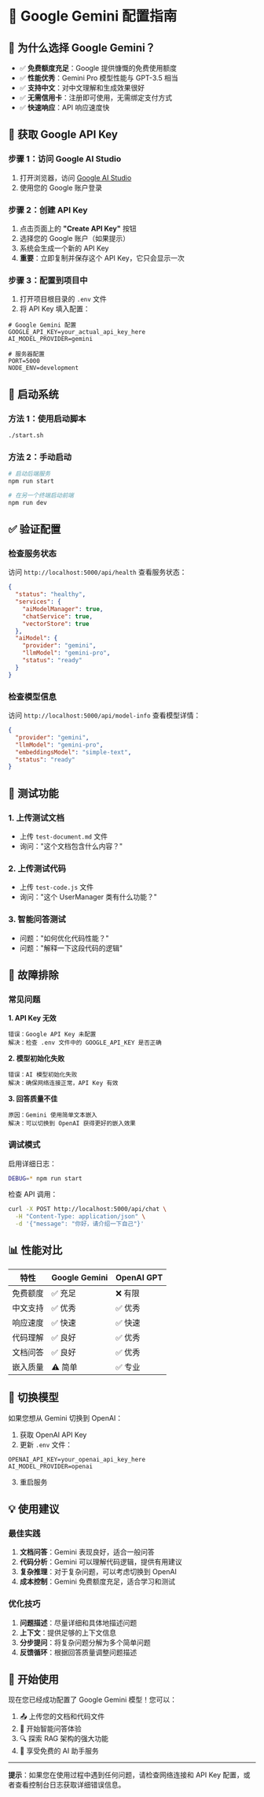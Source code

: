 # 🤖 Google Gemini 配置指南

## 🎯 为什么选择 Google Gemini？

- ✅ **免费额度充足**：Google 提供慷慨的免费使用额度
- ✅ **性能优秀**：Gemini Pro 模型性能与 GPT-3.5 相当
- ✅ **支持中文**：对中文理解和生成效果很好
- ✅ **无需信用卡**：注册即可使用，无需绑定支付方式
- ✅ **快速响应**：API 响应速度快

## 🔑 获取 Google API Key

### 步骤 1：访问 Google AI Studio
1. 打开浏览器，访问 [Google AI Studio](https://makersuite.google.com/app/apikey)
2. 使用您的 Google 账户登录

### 步骤 2：创建 API Key
1. 点击页面上的 **"Create API Key"** 按钮
2. 选择您的 Google 账户（如果提示）
3. 系统会生成一个新的 API Key
4. **重要**：立即复制并保存这个 API Key，它只会显示一次

### 步骤 3：配置到项目中
1. 打开项目根目录的 `.env` 文件
2. 将 API Key 填入配置：

```env
# Google Gemini 配置
GOOGLE_API_KEY=your_actual_api_key_here
AI_MODEL_PROVIDER=gemini

# 服务器配置
PORT=5000
NODE_ENV=development
```

## 🚀 启动系统

### 方法 1：使用启动脚本
```bash
./start.sh
```

### 方法 2：手动启动
```bash
# 启动后端服务
npm run start

# 在另一个终端启动前端
npm run dev
```

## ✅ 验证配置

### 检查服务状态
访问 `http://localhost:5000/api/health` 查看服务状态：

```json
{
  "status": "healthy",
  "services": {
    "aiModelManager": true,
    "chatService": true,
    "vectorStore": true
  },
  "aiModel": {
    "provider": "gemini",
    "llmModel": "gemini-pro",
    "status": "ready"
  }
}
```

### 检查模型信息
访问 `http://localhost:5000/api/model-info` 查看模型详情：

```json
{
  "provider": "gemini",
  "llmModel": "gemini-pro",
  "embeddingsModel": "simple-text",
  "status": "ready"
}
```

## 🧪 测试功能

### 1. 上传测试文档
- 上传 `test-document.md` 文件
- 询问："这个文档包含什么内容？"

### 2. 上传测试代码
- 上传 `test-code.js` 文件
- 询问："这个 UserManager 类有什么功能？"

### 3. 智能问答测试
- 问题："如何优化代码性能？"
- 问题："解释一下这段代码的逻辑"

## 🔧 故障排除

### 常见问题

**1. API Key 无效**
```
错误：Google API Key 未配置
解决：检查 .env 文件中的 GOOGLE_API_KEY 是否正确
```

**2. 模型初始化失败**
```
错误：AI 模型初始化失败
解决：确保网络连接正常，API Key 有效
```

**3. 回答质量不佳**
```
原因：Gemini 使用简单文本嵌入
解决：可以切换到 OpenAI 获得更好的嵌入效果
```

### 调试模式

启用详细日志：
```bash
DEBUG=* npm run start
```

检查 API 调用：
```bash
curl -X POST http://localhost:5000/api/chat \
  -H "Content-Type: application/json" \
  -d '{"message": "你好，请介绍一下自己"}'
```

## 📊 性能对比

| 特性 | Google Gemini | OpenAI GPT |
|------|---------------|-------------|
| 免费额度 | ✅ 充足 | ❌ 有限 |
| 中文支持 | ✅ 优秀 | ✅ 优秀 |
| 响应速度 | ✅ 快速 | ✅ 快速 |
| 代码理解 | ✅ 良好 | ✅ 优秀 |
| 文档问答 | ✅ 良好 | ✅ 优秀 |
| 嵌入质量 | ⚠️ 简单 | ✅ 专业 |

## 🔄 切换模型

如果您想从 Gemini 切换到 OpenAI：

1. 获取 OpenAI API Key
2. 更新 `.env` 文件：
```env
OPENAI_API_KEY=your_openai_api_key_here
AI_MODEL_PROVIDER=openai
```
3. 重启服务

## 💡 使用建议

### 最佳实践
1. **文档问答**：Gemini 表现良好，适合一般问答
2. **代码分析**：Gemini 可以理解代码逻辑，提供有用建议
3. **复杂推理**：对于复杂问题，可以考虑切换到 OpenAI
4. **成本控制**：Gemini 免费额度充足，适合学习和测试

### 优化技巧
1. **问题描述**：尽量详细和具体地描述问题
2. **上下文**：提供足够的上下文信息
3. **分步提问**：将复杂问题分解为多个简单问题
4. **反馈循环**：根据回答质量调整问题描述

## 🎉 开始使用

现在您已经成功配置了 Google Gemini 模型！您可以：

1. 📤 上传您的文档和代码文件
2. 💬 开始智能问答体验
3. 🔍 探索 RAG 架构的强大功能
4. 🚀 享受免费的 AI 助手服务

---

**提示**：如果您在使用过程中遇到任何问题，请检查网络连接和 API Key 配置，或者查看控制台日志获取详细错误信息。
